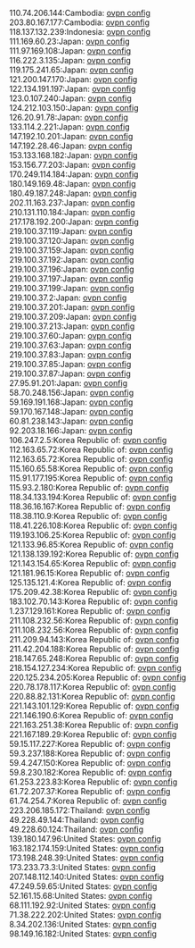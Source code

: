 110.74.206.144:Cambodia: [ovpn config](vpn/110_74_206_144.ovpn)  
203.80.167.177:Cambodia: [ovpn config](vpn/203_80_167_177.ovpn)  
118.137.132.239:Indonesia: [ovpn config](vpn/118_137_132_239.ovpn)  
111.169.60.23:Japan: [ovpn config](vpn/111_169_60_23.ovpn)  
111.97.169.108:Japan: [ovpn config](vpn/111_97_169_108.ovpn)  
116.222.3.135:Japan: [ovpn config](vpn/116_222_3_135.ovpn)  
119.175.241.65:Japan: [ovpn config](vpn/119_175_241_65.ovpn)  
121.200.147.170:Japan: [ovpn config](vpn/121_200_147_170.ovpn)  
122.134.191.197:Japan: [ovpn config](vpn/122_134_191_197.ovpn)  
123.0.107.240:Japan: [ovpn config](vpn/123_0_107_240.ovpn)  
124.212.103.150:Japan: [ovpn config](vpn/124_212_103_150.ovpn)  
126.20.91.78:Japan: [ovpn config](vpn/126_20_91_78.ovpn)  
133.114.2.221:Japan: [ovpn config](vpn/133_114_2_221.ovpn)  
147.192.10.201:Japan: [ovpn config](vpn/147_192_10_201.ovpn)  
147.192.28.46:Japan: [ovpn config](vpn/147_192_28_46.ovpn)  
153.133.168.182:Japan: [ovpn config](vpn/153_133_168_182.ovpn)  
153.156.77.203:Japan: [ovpn config](vpn/153_156_77_203.ovpn)  
170.249.114.184:Japan: [ovpn config](vpn/170_249_114_184.ovpn)  
180.149.169.48:Japan: [ovpn config](vpn/180_149_169_48.ovpn)  
180.49.187.248:Japan: [ovpn config](vpn/180_49_187_248.ovpn)  
202.11.163.237:Japan: [ovpn config](vpn/202_11_163_237.ovpn)  
210.131.110.184:Japan: [ovpn config](vpn/210_131_110_184.ovpn)  
217.178.192.200:Japan: [ovpn config](vpn/217_178_192_200.ovpn)  
219.100.37.119:Japan: [ovpn config](vpn/219_100_37_119.ovpn)  
219.100.37.120:Japan: [ovpn config](vpn/219_100_37_120.ovpn)  
219.100.37.159:Japan: [ovpn config](vpn/219_100_37_159.ovpn)  
219.100.37.192:Japan: [ovpn config](vpn/219_100_37_192.ovpn)  
219.100.37.196:Japan: [ovpn config](vpn/219_100_37_196.ovpn)  
219.100.37.197:Japan: [ovpn config](vpn/219_100_37_197.ovpn)  
219.100.37.199:Japan: [ovpn config](vpn/219_100_37_199.ovpn)  
219.100.37.2:Japan: [ovpn config](vpn/219_100_37_2.ovpn)  
219.100.37.201:Japan: [ovpn config](vpn/219_100_37_201.ovpn)  
219.100.37.209:Japan: [ovpn config](vpn/219_100_37_209.ovpn)  
219.100.37.213:Japan: [ovpn config](vpn/219_100_37_213.ovpn)  
219.100.37.60:Japan: [ovpn config](vpn/219_100_37_60.ovpn)  
219.100.37.63:Japan: [ovpn config](vpn/219_100_37_63.ovpn)  
219.100.37.83:Japan: [ovpn config](vpn/219_100_37_83.ovpn)  
219.100.37.85:Japan: [ovpn config](vpn/219_100_37_85.ovpn)  
219.100.37.87:Japan: [ovpn config](vpn/219_100_37_87.ovpn)  
27.95.91.201:Japan: [ovpn config](vpn/27_95_91_201.ovpn)  
58.70.248.156:Japan: [ovpn config](vpn/58_70_248_156.ovpn)  
59.169.191.168:Japan: [ovpn config](vpn/59_169_191_168.ovpn)  
59.170.167.148:Japan: [ovpn config](vpn/59_170_167_148.ovpn)  
60.81.238.143:Japan: [ovpn config](vpn/60_81_238_143.ovpn)  
92.203.18.166:Japan: [ovpn config](vpn/92_203_18_166.ovpn)  
106.247.2.5:Korea Republic of: [ovpn config](vpn/106_247_2_5.ovpn)  
112.163.65.72:Korea Republic of: [ovpn config](vpn/112_163_65_72.ovpn)  
112.163.65.72:Korea Republic of: [ovpn config](vpn/112_163_65_72.ovpn)  
115.160.65.58:Korea Republic of: [ovpn config](vpn/115_160_65_58.ovpn)  
115.91.177.195:Korea Republic of: [ovpn config](vpn/115_91_177_195.ovpn)  
115.93.2.180:Korea Republic of: [ovpn config](vpn/115_93_2_180.ovpn)  
118.34.133.194:Korea Republic of: [ovpn config](vpn/118_34_133_194.ovpn)  
118.36.16.167:Korea Republic of: [ovpn config](vpn/118_36_16_167.ovpn)  
118.38.110.9:Korea Republic of: [ovpn config](vpn/118_38_110_9.ovpn)  
118.41.226.108:Korea Republic of: [ovpn config](vpn/118_41_226_108.ovpn)  
119.193.106.25:Korea Republic of: [ovpn config](vpn/119_193_106_25.ovpn)  
121.133.96.85:Korea Republic of: [ovpn config](vpn/121_133_96_85.ovpn)  
121.138.139.192:Korea Republic of: [ovpn config](vpn/121_138_139_192.ovpn)  
121.143.154.65:Korea Republic of: [ovpn config](vpn/121_143_154_65.ovpn)  
121.181.96.15:Korea Republic of: [ovpn config](vpn/121_181_96_15.ovpn)  
125.135.121.4:Korea Republic of: [ovpn config](vpn/125_135_121_4.ovpn)  
175.209.42.38:Korea Republic of: [ovpn config](vpn/175_209_42_38.ovpn)  
183.102.70.143:Korea Republic of: [ovpn config](vpn/183_102_70_143.ovpn)  
1.237.129.161:Korea Republic of: [ovpn config](vpn/1_237_129_161.ovpn)  
211.108.232.56:Korea Republic of: [ovpn config](vpn/211_108_232_56.ovpn)  
211.108.232.56:Korea Republic of: [ovpn config](vpn/211_108_232_56.ovpn)  
211.209.94.143:Korea Republic of: [ovpn config](vpn/211_209_94_143.ovpn)  
211.42.204.188:Korea Republic of: [ovpn config](vpn/211_42_204_188.ovpn)  
218.147.65.248:Korea Republic of: [ovpn config](vpn/218_147_65_248.ovpn)  
218.154.127.234:Korea Republic of: [ovpn config](vpn/218_154_127_234.ovpn)  
220.125.234.205:Korea Republic of: [ovpn config](vpn/220_125_234_205.ovpn)  
220.78.178.117:Korea Republic of: [ovpn config](vpn/220_78_178_117.ovpn)  
220.88.82.131:Korea Republic of: [ovpn config](vpn/220_88_82_131.ovpn)  
221.143.101.129:Korea Republic of: [ovpn config](vpn/221_143_101_129.ovpn)  
221.146.190.6:Korea Republic of: [ovpn config](vpn/221_146_190_6.ovpn)  
221.163.251.38:Korea Republic of: [ovpn config](vpn/221_163_251_38.ovpn)  
221.167.189.29:Korea Republic of: [ovpn config](vpn/221_167_189_29.ovpn)  
59.15.117.227:Korea Republic of: [ovpn config](vpn/59_15_117_227.ovpn)  
59.3.237.188:Korea Republic of: [ovpn config](vpn/59_3_237_188.ovpn)  
59.4.247.150:Korea Republic of: [ovpn config](vpn/59_4_247_150.ovpn)  
59.8.230.182:Korea Republic of: [ovpn config](vpn/59_8_230_182.ovpn)  
61.253.223.83:Korea Republic of: [ovpn config](vpn/61_253_223_83.ovpn)  
61.72.207.37:Korea Republic of: [ovpn config](vpn/61_72_207_37.ovpn)  
61.74.254.7:Korea Republic of: [ovpn config](vpn/61_74_254_7.ovpn)  
223.206.185.172:Thailand: [ovpn config](vpn/223_206_185_172.ovpn)  
49.228.49.144:Thailand: [ovpn config](vpn/49_228_49_144.ovpn)  
49.228.60.124:Thailand: [ovpn config](vpn/49_228_60_124.ovpn)  
139.180.147.96:United States: [ovpn config](vpn/139_180_147_96.ovpn)  
163.182.174.159:United States: [ovpn config](vpn/163_182_174_159.ovpn)  
173.198.248.39:United States: [ovpn config](vpn/173_198_248_39.ovpn)  
173.233.73.3:United States: [ovpn config](vpn/173_233_73_3.ovpn)  
207.148.112.140:United States: [ovpn config](vpn/207_148_112_140.ovpn)  
47.249.59.65:United States: [ovpn config](vpn/47_249_59_65.ovpn)  
52.161.15.68:United States: [ovpn config](vpn/52_161_15_68.ovpn)  
68.111.192.92:United States: [ovpn config](vpn/68_111_192_92.ovpn)  
71.38.222.202:United States: [ovpn config](vpn/71_38_222_202.ovpn)  
8.34.202.136:United States: [ovpn config](vpn/8_34_202_136.ovpn)  
98.149.16.182:United States: [ovpn config](vpn/98_149_16_182.ovpn)  
